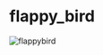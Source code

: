 # flappy_bird
![flappybird](https://user-images.githubusercontent.com/118066656/201816402-d6a4ae92-acec-4179-b69f-77d839081dd1.gif)
